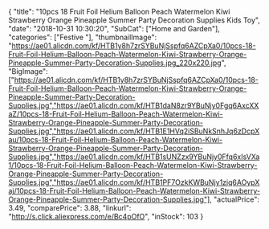 {
	"title": "10pcs 18  Fruit Foil Helium Balloon Peach Watermelon Kiwi Strawberry Orange Pineapple Summer Party Decoration Supplies Kids Toy",
	"date": "2018-10-31 10:30:20",
	"SubCat": ["Home and Garden"],
	"categories": ["Festive "],
	"thumbnailImage": "https://ae01.alicdn.com/kf/HTB1y8h7zrSYBuNjSspfq6AZCpXa0/10pcs-18-Fruit-Foil-Helium-Balloon-Peach-Watermelon-Kiwi-Strawberry-Orange-Pineapple-Summer-Party-Decoration-Supplies.jpg_220x220.jpg",
	"BigImage": ["https://ae01.alicdn.com/kf/HTB1y8h7zrSYBuNjSspfq6AZCpXa0/10pcs-18-Fruit-Foil-Helium-Balloon-Peach-Watermelon-Kiwi-Strawberry-Orange-Pineapple-Summer-Party-Decoration-Supplies.jpg","https://ae01.alicdn.com/kf/HTB1daN8zr9YBuNjy0Fgq6AxcXXaZ/10pcs-18-Fruit-Foil-Helium-Balloon-Peach-Watermelon-Kiwi-Strawberry-Orange-Pineapple-Summer-Party-Decoration-Supplies.jpg","https://ae01.alicdn.com/kf/HTB1E1HVq2iSBuNkSnhJq6zDcpXau/10pcs-18-Fruit-Foil-Helium-Balloon-Peach-Watermelon-Kiwi-Strawberry-Orange-Pineapple-Summer-Party-Decoration-Supplies.jpg","https://ae01.alicdn.com/kf/HTB1sUNZzx9YBuNjy0Ffq6xIsVXa1/10pcs-18-Fruit-Foil-Helium-Balloon-Peach-Watermelon-Kiwi-Strawberry-Orange-Pineapple-Summer-Party-Decoration-Supplies.jpg","https://ae01.alicdn.com/kf/HTB1PF7OzkKWBuNjy1zjq6AOypXaj/10pcs-18-Fruit-Foil-Helium-Balloon-Peach-Watermelon-Kiwi-Strawberry-Orange-Pineapple-Summer-Party-Decoration-Supplies.jpg"],
	"actualPrice": 3.49,
	"comparePrice": 3.88,
	"linkurl": "http://s.click.aliexpress.com/e/Bc4pOfO",
	"inStock": 103
}
